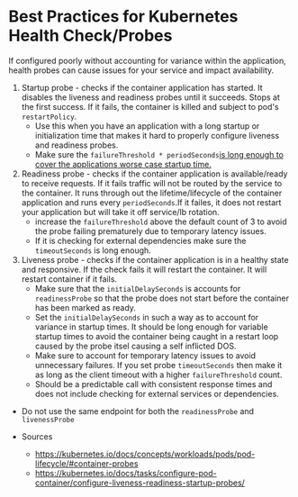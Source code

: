 # Best Practices for Kubernetes Health Check/Probes

If configured poorly without accounting for variance within the application, health probes can cause issues for your service and impact availability.

1. Startup probe - checks if the container application has started. It disables the liveness and readiness probes until it succeeds. Stops at the first success. If it fails, the container is killed and subject to pod's ```restartPolicy```. 
    - Use this when you have an application with a long startup or initialization time that makes it hard to properly configure liveness and readiness probes.
    - Make sure the ```failureThreshold * periodSeconds```[is long enough to cover the applications worse case startup time.](https://kubernetes.io/docs/tasks/configure-pod-container/configure-liveness-readiness-startup-probes/#define-startup-probes)
2. Readiness probe -  checks if the container application is available/ready to receive requests. If it fails traffic will not be routed by the service to the container. It runs through out the lifetime/lifecycle of the container application and runs every ```periodSeconds```.If it failes, it does not restart your application but will take it off service/lb rotation.
    - increase the ```failureThreshold``` above the default count of 3 to avoid the probe failing prematurely due to temporary latency issues.
    - If it is checking for external dependencies make sure the ```timeoutSeconds``` is long enough.
3. Liveness probe - checks if the container application is in a healthy state and responsive. If the check fails it will restart the container. It will restart container if it fails.
    - Make sure that the ```initialDelaySeconds``` is accounts for ```readinessProbe``` so that the probe does not start before the container has been marked as ready.
    - Set the ```initialDelaySeconds``` in such a way as to account for variance in startup times. It should be long enough for variable startup times to avoid the container being caught in a restart loop caused by the probe itsel causing a self inflicted DOS.
    - Make sure to account for temporary latency issues to avoid unnecessary failures. If you set probe ```timeoutSeconds``` then make it as long as the client timeout with a higher ```failureThreshold``` count. 
    - Should be a predictable call with consistent response times and does not include checking for external services or dependencies.


- Do not use the same endpoint for both the ```readinessProbe``` and ```livenessProbe```

- Sources
    - https://kubernetes.io/docs/concepts/workloads/pods/pod-lifecycle/#container-probes
    - https://kubernetes.io/docs/tasks/configure-pod-container/configure-liveness-readiness-startup-probes/
